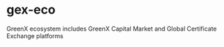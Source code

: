 # gex-eco
GreenX ecosystem includes GreenX Capital Market and Global Certificate Exchange platforms
